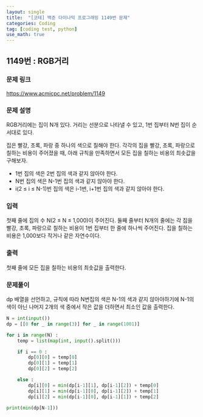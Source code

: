 ```yaml
---
layout: single
title:  "[코테] 백준 다이나믹 프로그래밍 1149번 문제"
categories: Coding
tag: [coding test, python]
use_math: true
---
```


## 1149번 : RGB거리
### 문제 링크
<https://www.acmicpc.net/problem/1149>

### 문제 설명
RGB거리에는 집이 N개 있다. 거리는 선분으로 나타낼 수 있고, 1번 집부터 N번 집이 순서대로 있다.

집은 빨강, 초록, 파랑 중 하나의 색으로 칠해야 한다. 각각의 집을 빨강, 초록, 파랑으로 칠하는 비용이 주어졌을 때, 아래 규칙을 만족하면서 모든 집을 칠하는 비용의 최솟값을 구해보자.

- 1번 집의 색은 2번 집의 색과 같지 않아야 한다.
- N번 집의 색은 N-1번 집의 색과 같지 않아야 한다.
- i(2 ≤ i ≤ N-1)번 집의 색은 i-1번, i+1번 집의 색과 같지 않아야 한다.

### 입력
첫째 줄에 집의 수 N(2 ≤ N ≤ 1,000)이 주어진다. 둘째 줄부터 N개의 줄에는 각 집을 빨강, 초록, 파랑으로 칠하는 비용이 1번 집부터 한 줄에 하나씩 주어진다. 집을 칠하는 비용은 1,000보다 작거나 같은 자연수이다.

### 출력
첫째 줄에 모든 집을 칠하는 비용의 최솟값을 출력한다.

### 문제풀이
dp 배열을 선언하고, 규칙에 따라 N번집의 색은 N-1의 색과 같지 않아야하기에 N-1의 색이 아닌 나머지 2개의 색 중에서 작은 값을 더하면서 최소인 값을 출력한다.


```python
N = int(input())
dp = [[0 for _ in range(3)] for _ in range(1001)]

for i in range(N) : 
    temp = list(map(int, input().split()))

    if i == 0 :
        dp[0][0] = temp[0]
        dp[0][1] = temp[1]
        dp[0][2] = temp[2]

    else : 
        dp[i][0] = min(dp[i-1][1], dp[i-1][2]) + temp[0]
        dp[i][1] = min(dp[i-1][0], dp[i-1][2]) + temp[1]
        dp[i][2] = min(dp[i-1][0], dp[i-1][1]) + temp[2]

print(min(dp[N-1]))
```
